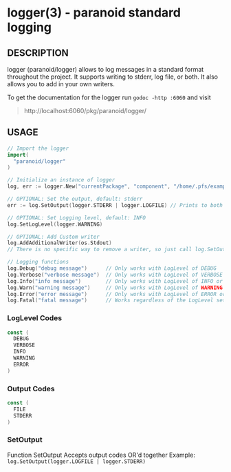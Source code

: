 logger(3) - paranoid standard logging
=====================================

## DESCRIPTION ##
logger (paranoid/logger) allows to log messages in a standard format throughout the project.
It supports writing to stderr, log file, or both. It also allows you to add in your own writers.


To get the documentation for the logger run `godoc -http :6060` and visit
> http://localhost:6060/pkg/paranoid/logger/

## USAGE ##
```go
// Import the logger
import(
  "paranoid/logger"
)

// Initialize an instance of logger
log, err := logger.New("currentPackage", "component", "/home/.pfs/example-pfs/meta/log")

// OPTIONAL: Set the output, default: stderr
err := log.SetOutput(logger.STDERR | logger.LOGFILE) // Prints to both stderr and a log file located at {LOGPATH}/{COMPONENT}.log

// OPTIONAL: Set Logging level, default: INFO
log.SetLogLevel(logger.WARNING)

// OPTIONAL: Add Custom writer
log.AddAdditionalWriter(os.Stdout)
// There is no specific way to remove a writer, so just call log.SetOutput() again

// Logging functions
log.Debug("debug message")      // Only works with LogLevel of DEBUG
log.Verbose("verbose message")  // Only works with LogLevel of VERBOSE or lower importance
log.Info("info message")        // Only works with LogLevel of INFO or lower importance
log.Warn("warning message")     // Only works with LogLevel of WARNING or lower importance
log.Error("error message")      // Only works with LogLevel of ERROR or lower importance
log.Fatal("fatal message")      // Works regardless of the LogLevel set. Quits the program with exit code 1

```

### LogLevel Codes ###
```go
const (
  DEBUG
  VERBOSE
  INFO
  WARNING
  ERROR
)
```

### Output Codes ###
```go
const (
  FILE
  STDERR
)
```

### SetOutput ###
Function SetOutput Accepts output codes OR'd together
Example: `log.SetOutput(logger.LOGFILE | logger.STDERR)`

